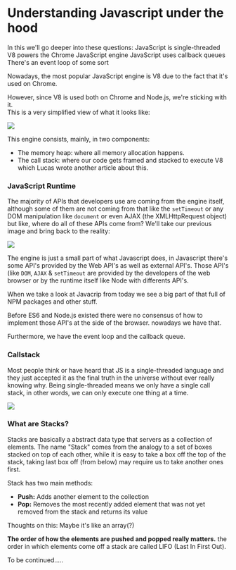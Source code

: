 # Understanding Javascript under the hood

In this we'll go deeper into these questions:
JavaScript is single-threaded
V8 powers the Chrome JavaScript engine
JavaScript uses callback queues
There's an event loop of some sort

Nowadays, the most popular JavaScript engine is V8 due to the fact that it's used on Chrome.

However, since V8 is used both on Chrome and Node.js, we're sticking with it.<br> This is a very simplified view of what it looks like:

<img src="https://res.cloudinary.com/practicaldev/image/fetch/s--M1-XdaOR--/c_limit%2Cf_auto%2Cfl_progressive%2Cq_auto%2Cw_880/https://github.com/khaosdoctor/my-notes/raw/master/node/assets/v8-simplified.png"/>

This engine consists, mainly, in two components:

<ul>
<li>The memory heap: where all memory allocation happens.</li>
<li>The call stack: where our code gets framed and stacked to execute V8
which Lucas wrote another article about this.</li>
</ul>

### JavaScript Runtime
The majority of APIs that developers use are coming from the engine itself, although some of them are not coming from that like the `setTimeout` or any DOM manipulation like `document` or even AJAX (the XMLHttpRequest object) but like, where do all of these APIs come from? We'll take our previous image and bring back to the reality:

<img src="https://res.cloudinary.com/practicaldev/image/fetch/s--eVmWSWwq--/c_limit%2Cf_auto%2Cfl_progressive%2Cq_auto%2Cw_880/https://github.com/khaosdoctor/my-notes/raw/master/node/assets/v8-real.png"/>

The engine is just a small part of what Javascript does, in Javascript there's some API's provided by the Web API's as well as external API's. Those API's (like `DOM`, `AJAX` & `setTimeout` are provided by the developers of the web browser or by the runtime itself like Node with differents API's.

When we take a look at Javacrip from today we see a big part of that full of NPM packages and other stuff.

Before ES6 and Node.js existed there were no consensus of how to implement those API's at the side of the browser. nowadays we have that.

Furthermore, we have the event loop and the callback queue.


### Callstack

Most people think or have heard that JS is a single-threaded language and they just accepted it as the final truth in the universe without ever really knowing why. Being single-threaded means we only have a single call stack, in other words, we can only execute one thing at a time.

<img src="https://res.cloudinary.com/practicaldev/image/fetch/s--nTa40azM--/c_limit%2Cf_auto%2Cfl_progressive%2Cq_auto%2Cw_880/https://github.com/khaosdoctor/my-notes/raw/master/node/assets/call-stack.jpg"/>


### What are Stacks?

Stacks are basically a abstract data type that servers as a collection of elements. The name "Stack" comes from the analogy to a set of boxes stacked on top of each other, while it is easy to take a box off the top of the stack, taking last box off (from below) may require us to take another ones first.


Stack has two main methods:
<ul>
<li><b>Push:</b> Adds another element to the collection</li>
<li><b>Pop:</b> Removes the most recently added element that was not yet removed from the stack and returns its value</li>
</ul>

Thoughts on this: Maybe it's like an array(?)

<b>The order of how the elements are pushed and popped really matters.</b> the order in which elements come off a stack are called LIFO (Last In First Out).

To be continued.....
